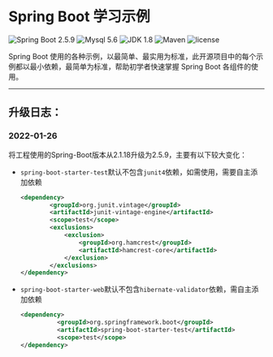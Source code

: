 Spring Boot 学习示例
=========================

![Spring Boot 2.5.9](https://img.shields.io/badge/Spring%20Boot-2.1.18-brightgreen.svg)
![Mysql 5.6](https://img.shields.io/badge/Mysql-5.6-blue.svg)
![JDK 1.8](https://img.shields.io/badge/JDK-1.8-brightgreen.svg)
![Maven](https://img.shields.io/badge/Maven-3.5.0-yellowgreen.svg)
![license](https://img.shields.io/badge/license-MPL--2.0-blue.svg)

Spring Boot 使用的各种示例，以最简单、最实用为标准，此开源项目中的每个示例都以最小依赖，最简单为标准，帮助初学者快速掌握 Spring Boot 各组件的使用。

---

## 升级日志：

### 2022-01-26

将工程使用的Spring-Boot版本从2.1.18升级为2.5.9，主要有以下较大变化：

- `spring-boot-starter-test`默认不包含`junit4`依赖，如需使用，需要自主添加依赖
    ```xml
    <dependency>
            <groupId>org.junit.vintage</groupId>
            <artifactId>junit-vintage-engine</artifactId>
            <scope>test</scope>
            <exclusions>
                <exclusion>
                    <groupId>org.hamcrest</groupId>
                    <artifactId>hamcrest-core</artifactId>
                </exclusion>
            </exclusions>
    </dependency>
    ```
- `spring-boot-starter-web`默认不包含`hibernate-validator`依赖，需自主添加依赖
  ```xml
  <dependency>
			<groupId>org.springframework.boot</groupId>
			<artifactId>spring-boot-starter-test</artifactId>
			<scope>test</scope>
  </dependency>
  ```